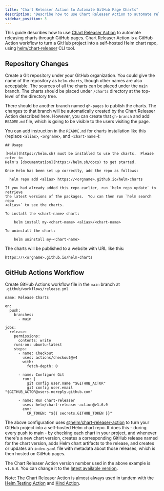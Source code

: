 ```yaml
---
title: "Chart Releaser Action to Automate GitHub Page Charts"
description: "Describe how to use Chart Releaser Action to automate releasing charts through GitHub pages."
sidebar_position: 3
---
```


This guide describes how to use [Chart Releaser
Action](https://github.com/marketplace/actions/helm-chart-releaser) to automate
releasing charts through GitHub pages.  Chart Releaser Action is a GitHub Action
workflow to turn a GitHub project into a self-hosted Helm chart repo, using
[helm/chart-releaser](https://github.com/helm/chart-releaser) CLI tool.

## Repository Changes

Create a Git repository under your GitHub organization.  You could give the name
of the repository as `helm-charts`, though other names are also acceptable.  The
sources of all the charts can be placed under the `main` branch.  The charts
should be placed under `/charts` directory at the top-level of the directory
tree.

There should be another branch named `gh-pages` to publish the charts.  The
changes to that branch will be automatically created by the Chart Releaser
Action described here.  However, you can create that `gh-branch` and add
`README.md` file, which is going to be visible to the users visiting the page.

You can add instruction in the `README.md` for charts installation like this
(replace `<alias>`, `<orgname>`, and `<chart-name>`):

```
## Usage

[Helm](https://helm.sh) must be installed to use the charts.  Please refer to
Helm's [documentation](https://helm.sh/docs) to get started.

Once Helm has been set up correctly, add the repo as follows:

  helm repo add <alias> https://<orgname>.github.io/helm-charts

If you had already added this repo earlier, run `helm repo update` to retrieve
the latest versions of the packages.  You can then run `helm search repo
<alias>` to see the charts.

To install the <chart-name> chart:

    helm install my-<chart-name> <alias>/<chart-name>

To uninstall the chart:

    helm uninstall my-<chart-name>
```

The charts will be published to a website with URL like this:

    https://\<orgname>.github.io/helm-charts

## GitHub Actions Workflow

Create GitHub Actions workflow file in the `main` branch at
`.github/workflows/release.yml`

```
name: Release Charts

on:
  push:
    branches:
      - main

jobs:
  release:
    permissions:
      contents: write
    runs-on: ubuntu-latest
    steps:
      - name: Checkout
        uses: actions/checkout@v4
        with:
          fetch-depth: 0

      - name: Configure Git
        run: |
          git config user.name "$GITHUB_ACTOR"
          git config user.email "$GITHUB_ACTOR@users.noreply.github.com"

      - name: Run chart-releaser
        uses: helm/chart-releaser-action@v1.6.0
        env:
          CR_TOKEN: "${{ secrets.GITHUB_TOKEN }}"
```

The above configuration uses
[@helm/chart-releaser-action](https://github.com/helm/chart-releaser-action) to
turn your GitHub project into a self-hosted Helm chart repo.  It does this -
during every push to main - by checking each chart in your project, and whenever
there's a new chart version, creates a corresponding GitHub release named for
the chart version, adds Helm chart artifacts to the release, and creates or
updates an `index.yaml` file with metadata about those releases, which is then
hosted on GitHub pages.

The Chart Releaser Action version number used in the above example is `v1.6.0`.
You can change it to the [latest available
version](https://github.com/helm/chart-releaser-action/releases).

Note: The Chart Releaser Action is almost always used in tandem with the [Helm Testing
Action](https://github.com/marketplace/actions/helm-chart-testing) and [Kind
Action](https://github.com/marketplace/actions/kind-cluster).
